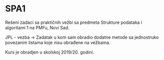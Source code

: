 # SPA1

Rešeni zadaci sa praktičnih vežbi sa predmeta Strukture podataka i algoritami 1 na PMFu, Novi Sad.

JPL - vezba -> Zadatak u kom sam obradio dodatne metode sa jednostruko povezanim listama koje nisu obrađene na vežbama. 

Kurs je obradjen u skolskoj 2019/20. godini.
